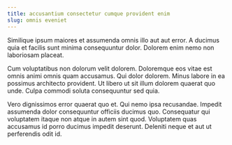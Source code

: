 ```yaml
---
title: accusantium consectetur cumque provident enim
slug: omnis eveniet
---
```


Similique ipsum maiores et assumenda omnis illo aut aut error. A ducimus quia et facilis sunt minima consequuntur dolor. Dolorem enim nemo non laboriosam placeat.

Cum voluptatibus non dolorum velit dolorem. Doloremque eos vitae est omnis animi omnis quam accusamus. Qui dolor dolorem. Minus labore in ea possimus architecto provident. Ut libero ut sit illum dolorem quaerat quo unde. Culpa commodi soluta consequuntur sed quia.

Vero dignissimos error quaerat quo et. Qui nemo ipsa recusandae. Impedit assumenda dolor consequuntur officiis ducimus quo. Consequatur qui voluptatem itaque non atque in autem sint quod. Voluptatem quas accusamus id porro ducimus impedit deserunt. Deleniti neque et aut ut perferendis odit id.
